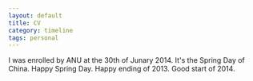 ```yaml
---
layout: default
title: CV
category: timeline
tags: personal
---
```


I was enrolled by ANU at the 30th of Junary 2014. It's the Spring Day of China. Happy Spring Day. Happy ending of 2013. Good start of 2014.




